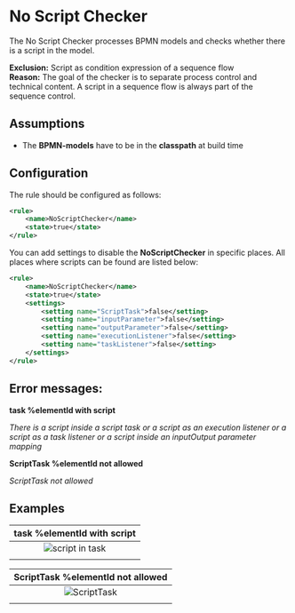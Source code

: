 No Script Checker
================================= 
The No Script Checker processes BPMN models and checks whether there is a script in the model.

**Exclusion:** 	Script as condition expression of a sequence flow  
**Reason:** The goal of the checker is to separate process control and technical content. A script in a sequence flow is always part of the sequence control.


## Assumptions
- The **BPMN-models** have to be in the **classpath** at build time

## Configuration
The rule should be configured as follows:
```xml
<rule>
	<name>NoScriptChecker</name>
	<state>true</state>
</rule>

```

You can add settings to disable the **NoScriptChecker** in specific places. All places where scripts can be found are listed below:
``` xml
<rule>
	<name>NoScriptChecker</name>
	<state>true</state>
	<settings>
		<setting name="ScriptTask">false</setting>
		<setting name="inputParameter">false</setting>
		<setting name="outputParameter">false</setting>
		<setting name="executionListener">false</setting>
		<setting name="taskListener">false</setting>
	</settings>
</rule>
```

## Error messages:
**task %elementId with script**

_There is a script inside a script task or a script as an execution listener or a script as a task listener or a script inside an inputOutput parameter mapping_


**ScriptTask %elementId not allowed**

_ScriptTask not allowed_

## Examples

| **task %elementId with script**                                                                        | 
|:------------------------------------------------------------------------------------------------------:| 
|![script in task](img/NoScriptChecker_task.PNG "There is a script inside a script task or a script as an execution listener or a script as a task listener or a script inside an inputOutput parameter mapping")    |
| |

| **ScriptTask %elementId not allowed**                                                |
|:------------------------------------------------------------------------------------------------------:| 
![ScriptTask](img/NoScriptChecker_scripttask.PNG "ScriptTask not allowed")      |
| |
